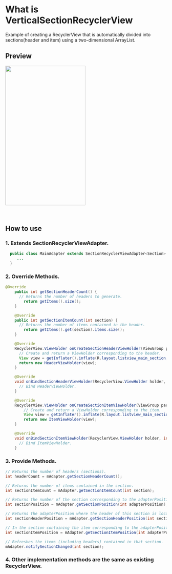 What is VerticalSectionRecyclerView
===================================

Example of creating a RecyclerView that is automatically divided into sections(header and item) using a two-dimensional ArrayList.

Preview
-------

<p><img src="http://drive.google.com/uc?export=view&id=16pGlks-OPnHrYc9zwBGRfjGDRDIcf2x2" width="250" height="435"><p/>

<br/>

How to use
----------

### 1. Extends SectionRecyclerViewAdapter.

```java
  public class MainAdapter extends SectionRecyclerViewAdapter<Section> {
     ...
  }
```

### 2. Override Methods.

```java
@Override
    public int getSectionHeaderCount() {
      // Returns the number of headers to generate.
        return getItems().size();
    }

    @Override
    public int getSectionItemCount(int section) {
      // Returns the number of items contained in the header.
        return getItems().get(section).items.size();
    }

    @Override
    RecyclerView.ViewHolder onCreateSectionHeaderViewHolder(ViewGroup parent, int viewType) {
      // Create and return a ViewHolder corresponding to the header.
      View view = getInflater().inflate(R.layout.listview_main_section, parent, false);
      return new HeaderViewHolder(view);
    }

    @Override
    void onBindSectionHeaderViewHolder(RecyclerView.ViewHolder holder, int position) {
      // Bind HeaderViewHolder.
    }

    @Override
    RecyclerView.ViewHolder onCreateSectionItemViewHolder(ViewGroup parent, int viewType) {
        // Create and return a ViewHolder corresponding to the item.
        View view = getInflater().inflate(R.layout.listview_main_section_item, parent, false);
        return new ItemViewHolder(view);
    }

    @Override
    void onBindSectionItemViewHolder(RecyclerView.ViewHolder holder, int position) {
      // Bind ItemViewHolder.
    }
```

### 3. Provide Methods.

```java
// Returns the number of headers (sections).
int headerCount = mAdapter.getSectionHeaderCount();

// Returns the number of items contained in the section.
int sectionItemCount = mAdapter.getSectionItemCount(int section);      

// Returns the number of the section corresponding to the adapterPosition.                  
int sectionPosition = mAdapter.getSectionPosition(int adapterPosition);

// Returns the adapterPosition where the header of this section is located.
int sectionHeaderPosition = mAdapter.getSectionHeaderPosition(int sectionPosition);

// In the section containing the item corresponding to the adapterPosition, returns the position at which position
int sectionItemPosition = mAdapter.getSectionItemPosition(int adapterPosition);

// Refreshes the items (including headers) contained in that section.
mAdapter.notifySectionChanged(int section);
```

### 4. Other implementation methods are the same as existing RecyclerView.
